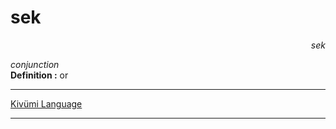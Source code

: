 
# sek

<div align="right"><i>sek</i></div>

*conjunction*  
**Definition :** or  

---

[Kivümi Language](../README.md)

---
